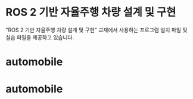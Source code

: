 # ROS 2 기반 자율주행 차량 설계 및 구현
"ROS 2 기반 자율주행 차량 설계 및 구현" 교재에서 사용하는 프로그램 설치 파일 및 실습 파일을 제공하고 있습니다.
# automobile
# automobile
